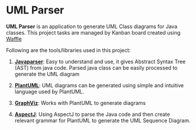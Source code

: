 # UML Parser

**UML Parser** is an application to generate UML Class diagrams for Java classes. This project tasks are managed by Kanban board created using [Waffle](https://waffle.io/)

Following are the tools/libraries used in this project:

1. **[Javaparser](http://javaparser.org/index.html)**: Easy to understand and use, it gives Abstract Syntax Tree (AST) from java code. Parsed java class can be easily processed to generate the UML diagram

2. **[PlantUML](http://plantuml.com/)**: UML diagrams can be generated using simple and intuitive language used by PlantUML. 

3. **[GraphViz](http://plantuml.com/graphviz-dot)**: Works with PlantUML to generate diagrams
3. **[AspectJ](https://eclipse.org/aspectj/doc/next/progguide/starting.html)**: Using AspectJ to parse the Java code and then create relevant grammar for PlantUML to generate the UML Sequence Diagram.
